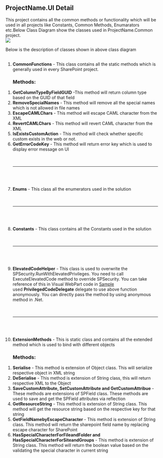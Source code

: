 ## ProjectName.UI Detail ##

This project contains all the common methods or functionality which will be used in all projects like Constants, Common Methods, Enumarators etc.Below Class Diagram show the classes used in ProjectName.Common project.  <br><img src='http://visual-studio-sharepoint-project-template.googlecode.com/svn/wiki/Images/Common.Class2.png' />


Below is the description of classes shown in above class diagram<br>
<br>
<ol><li><b>CommonFunctions</b> - This class contains all the static methods which is generally used in every SharePoint project.<br>
<h3>Methods:</h3></li></ol>

<ol><li><b>GetColumnTypeByFieldGUID</b> -This method will return column type based on the GUID of that field<br>
</li><li><b>RemoveSpecialNames</b> - This method will remove all the special names which is not allowed in file names<br>
</li><li><b>EscapeCAMLChars</b> - This method will escape CAML character from the XML<br>
</li><li><b>RevertCAMLChars</b> - This method will revert CAML character from the XML<br>
</li><li><b>IsExistsCustomAction</b> - This method will check whether specific custom exists in the web or not.<br>
</li><li><b>GetErrorCodeKey</b> - This method will return error key which is used to display error message on UI<br>
<br>
<br>
<hr/><br>
<br>
<br>
</li><li><b>Enums</b> - This class all the enumerators used in the solution<br>
<br>
<br>
<hr/><br>
<br>
<br>
</li><li><b>Constants</b> - This class contains all the Constants used in the solution<br>
<br>
<br>
<hr/><br>
<br>
<br>
</li><li><b>ElevatedCodeHelper</b> - This class is used to overwrite the SPSecurity.RunWithElevatedPrivileges. You need to call ExecuteElevatedCode method to override SPSecurity. You can take reference of this in Visual WebPart code in <a href='http://code.google.com/p/visual-studio-sharepoint-project-template/wiki/Sample'>Sample</a><br />used <b>PrivilegedCodeDelegate</b> delegate to use above function anonymously. You can directly pass the method by using anonymous method in .Net.<br>
<br>
<br>
<hr/><br>
<br>
<br>
</li><li><b>ExtensionMethods</b> - This is static class and contains all the extended method which is used to bind with different objects<br>
<h3>Methods:</h3></li></ol>

<ol><li><b>Serialise</b>  - This method is extension of Object class. This will serialize respective object in XML string<br>
</li><li><b>DeSerialise</b> - This method is extension of String class, this will return respective XML to the Object<br>
</li><li><b>SaveCustomAttribute, SetCustomAttribute and GetCustomAttribue</b> - These methods are extensions of SPField class. These methods are used to save and get the SPField attributes via reflection<br>
</li><li><b>GetResourceString</b> - This method is extension of String class. This method will get the resource string based on the respective key for that string<br>
</li><li><b>GetFieldNamebyEscapeCharacter</b> - This method is extension of String class. This method will return the sharepoint field name by replacing escape character for SharePoint<br>
</li><li><b>HasSpecialCharacterForFileandFolder and HasSpecialCharacterForSiteandGroups</b> - This method is extension of String class. This method will return the boolean value based on the validating the special character in current string</li></ol>


